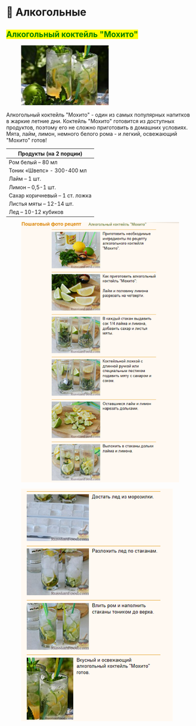 # 🍾 Алкогольные&#x20;

## <mark style="color:green;">Алкогольный коктейль "Мохито"</mark>



<figure><img src="../../.gitbook/assets/Снимок экрана 2024-05-09 143823.png" alt=""><figcaption></figcaption></figure>

Алкогольный коктейль "Мохито" - один из самых популярных напитков в жаркие летние дни. Коктейль "Мохито" готовится из доступных продуктов, поэтому его не сложно приготовить в домашних условиях. Мята, лайм, лимон, немного белого рома - и легкий, освежающий "Мохито" готов!

| Продукты (на 2 порции)         |
| ------------------------------ |
| Ром белый – 80 мл              |
| Тоник «Швепс» - 300-400 мл     |
| Лайм – 1 шт.                   |
| Лимон – 0,5-1 шт.              |
| Сахар коричневый – 1 ст. ложка |
| Листья мяты – 12-14 шт.        |
| Лед – 10-12 кубиков            |



<figure><img src="../../.gitbook/assets/Снимок экрана 2024-05-09 143950.png" alt=""><figcaption></figcaption></figure>



<figure><img src="../../.gitbook/assets/Снимок экрана 2024-05-09 143823 (1).png" alt=""><figcaption></figcaption></figure>
